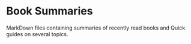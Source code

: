# Book Summaries
MarkDown files containing summaries of recently read books and Quick guides on several topics.
